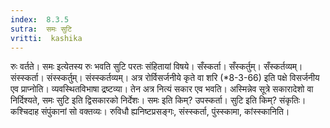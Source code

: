 ```yaml
---
index:  8.3.5
sutra:  समः सुटि
vritti:  kashika 
---
```


रुः वर्तते। समः इत्येतस्य रुः भवति सुटि परतः संहितायां विषये। सँस्कर्ता। सँस्कर्तुम्। सँस्कर्तव्यम्। संस्स्कर्ता। संस्स्कर्तुम्। संस्स्कर्तव्यम्। अत्र रोर्विसर्जनीये कृते वा शरि (*8-3-66) इति पक्षे विसर्जनीय एव प्राप्नोति। व्यवस्थितविभाषा द्रष्टव्या। तेन अत्र नित्यं सकार एव भवति। अस्मिन्नेव सूत्रे सकारादेशो वा निर्दिश्यते, समः सुटि इति द्विसकारको निर्देशः। समः इति किम्? उपस्कर्ता। सुटि इति किम्? संकृतिः। कश्चिदाह संपुंकानां सो वक्तव्यः। रुविधौ ह्यनिष्टप्रसङ्गः, संस्स्कर्ता, पुंस्स्कामा, कांस्स्कानिति।

